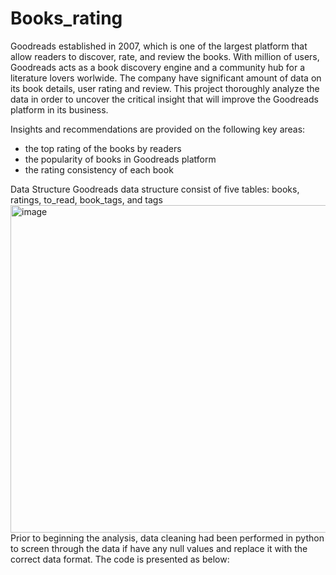 # Books_rating
Goodreads established in 2007, which is one of the largest platform that allow readers to discover, rate, and review the books. With million of users, Goodreads acts as a book discovery engine and a community hub for a literature lovers worlwide. The company have significant amount of data on its book details, user rating and review. This project thoroughly analyze the data in order to uncover the critical insight that will improve the Goodreads platform in its business. 

Insights and recommendations are provided on the following key areas:
  - the top rating of the books by readers 
  - the popularity of books in Goodreads platform
  - the rating consistency of each book

Data Structure 
Goodreads data structure consist of five tables: books, ratings, to_read, book_tags, and tags
<img width="1035" height="524" alt="image" src="https://github.com/user-attachments/assets/5dc7bd9e-f5c5-403a-bb35-26f1b989ef1a" />
Prior to beginning the analysis, data cleaning had been performed in python to screen through the data if have any null values and replace it with the correct data format. The code is presented as below:

